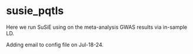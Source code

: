 # susie_pqtls
Here we run SuSiE using on the meta-analysis GWAS results via in-sample LD.

Adding email to config file on Jul-18-24. 
